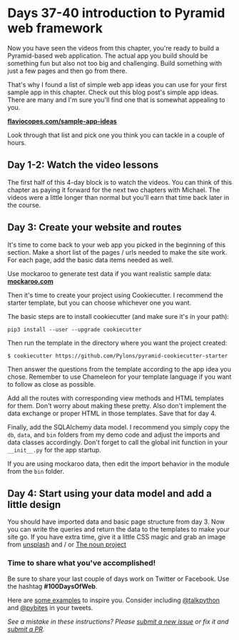 # Days 37-40 introduction to Pyramid web framework

Now you have seen the videos from this chapter, you're ready to build a Pyramid-based web application. The actual app you build should be something fun but also not too big and challenging. Build something with just a few pages and then go from there.

That's why I found a list of simple web app ideas you can use for your first sample app in this chapter. Check out this blog post's simple app ideas. There are many and I'm sure you'll find one that is somewhat appealing to you.

[**flaviocopes.com/sample-app-ideas**](https://flaviocopes.com/sample-app-ideas/#simple-apps)

Look through that list and pick one you think you can tackle in a couple of hours.

## Day 1-2: Watch the video lessons

The first half of this 4-day block is to watch the videos. You can think of this chapter as paying it forward for the next two chapters with Michael. The videos were a little longer than normal but you'll earn that time back later in the course.

## Day 3: Create your website and routes

It's time to come back to your web app you picked in the beginning of this section. Make a short list of the pages / urls needed to make the site work. For each page, add the basic data items needed as well.

Use mockaroo to generate test data if you want realistic sample data: **[mockaroo.com](https://www.mockaroo.com)**

Then it's time to create your project using Cookiecutter. I recommend the starter template, but you can choose whichever one you want.

The basic steps are to install cookiecutter (and make sure it's in your path):

```
pip3 install --user --upgrade cookiecutter
```

Then run the template in the directory where you want the project created:

```
$ cookiecutter https://github.com/Pylons/pyramid-cookiecutter-starter
```

Then answer the questions from the template according to the app idea you chose. Remember to use Chameleon for your template language if you want to follow as close as possible.

Add all the routes with corresponding view methods and HTML templates for them. Don't worry about making these pretty. Also don't implement the data exchange or proper HTML in those templates. Save that for day 4.

Finally, add the SQLAlchemy data model. I recommend you simply copy the `db`, `data`, and `bin` folders from my demo code and adjust the imports and data classes accordingly. Don't forget to call the global init function in your `__init__.py` for the app startup.

If you are using mockaroo data, then edit the import behavior in the module from the `bin` folder.

## Day 4: Start using your data model and add a little design

You should have imported data and basic page structure from day 3. Now you can write the queries and return the data to the templates to make your site go. If you have extra time, give it a little CSS magic and grab an image from [unsplash](https://unsplash.com/) and / or [The noun project](https://thenounproject.com/)

### Time to share what you've accomplished!

Be sure to share your last couple of days work on Twitter or Facebook. Use the hashtag **#100DaysOfWeb**. 

Here are [some examples](https://twitter.com/search?q=%23100DaysOfCode) to inspire you. Consider including [@talkpython](https://twitter.com/talkpython) and [@pybites](https://twitter.com/pybites) in your tweets.

*See a mistake in these instructions? Please [submit a new issue](https://github.com/talkpython/100daysofweb-with-python-course/issues) or fix it and [submit a PR](https://github.com/talkpython/100daysofweb-with-python-course/pulls).*


